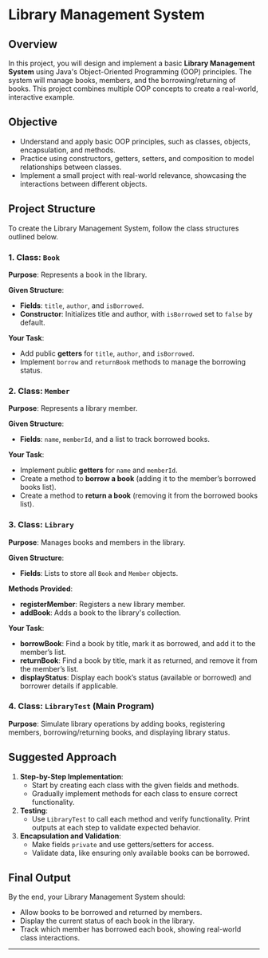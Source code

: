
# Library Management System

## Overview
In this project, you will design and implement a basic **Library Management System** using Java's Object-Oriented Programming (OOP) principles.
The system will manage books, members, and the borrowing/returning of books.
This project combines multiple OOP concepts to create a real-world, interactive example.

## Objective
- Understand and apply basic OOP principles, such as classes, objects, encapsulation, and methods.
- Practice using constructors, getters, setters, and composition to model relationships between classes.
- Implement a small project with real-world relevance, showcasing the interactions between different objects.

## Project Structure
To create the Library Management System, follow the class structures outlined below.


### 1. Class: `Book`
**Purpose**: Represents a book in the library.

**Given Structure**:
- **Fields**: `title`, `author`, and `isBorrowed`.
- **Constructor**: Initializes title and author, with `isBorrowed` set to `false` by default.

**Your Task**:
- Add public **getters** for `title`, `author`, and `isBorrowed`.
- Implement `borrow` and `returnBook` methods to manage the borrowing status.

### 2. Class: `Member`
**Purpose**: Represents a library member.

**Given Structure**:
- **Fields**: `name`, `memberId`, and a list to track borrowed books.

**Your Task**:
- Implement public **getters** for `name` and `memberId`.
- Create a method to **borrow a book** (adding it to the member’s borrowed books list).
- Create a method to **return a book** (removing it from the borrowed books list).

### 3. Class: `Library`
**Purpose**: Manages books and members in the library.

**Given Structure**:
- **Fields**: Lists to store all `Book` and `Member` objects.

**Methods Provided**:
- **registerMember**: Registers a new library member.
- **addBook**: Adds a book to the library's collection.

**Your Task**:
- **borrowBook**: Find a book by title, mark it as borrowed, and add it to the member’s list.
- **returnBook**: Find a book by title, mark it as returned, and remove it from the member’s list.
- **displayStatus**: Display each book’s status (available or borrowed) and borrower details if applicable.

### 4. Class: `LibraryTest` (Main Program)
**Purpose**: Simulate library operations by adding books, registering members, borrowing/returning books, and displaying library status.


## Suggested Approach
1. **Step-by-Step Implementation**:
    - Start by creating each class with the given fields and methods.
    - Gradually implement methods for each class to ensure correct functionality.
2. **Testing**:
    - Use `LibraryTest` to call each method and verify functionality. Print outputs at each step to validate expected behavior.
3. **Encapsulation and Validation**:
    - Make fields `private` and use getters/setters for access.
    - Validate data, like ensuring only available books can be borrowed.

## Final Output
By the end, your Library Management System should:
- Allow books to be borrowed and returned by members.
- Display the current status of each book in the library.
- Track which member has borrowed each book, showing real-world class interactions.

---

